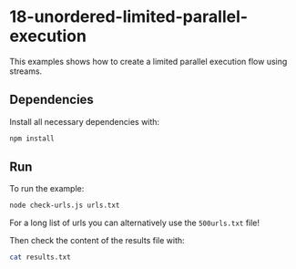 # 18-unordered-limited-parallel-execution

This examples shows how to create a limited parallel execution flow using streams.


## Dependencies

Install all necessary dependencies with:

```bash
npm install
```


## Run

To run the example:

```bash
node check-urls.js urls.txt
```

For a long list of urls you can alternatively use the `500urls.txt` file!


Then check the content of the results file with:

```bash
cat results.txt
```
